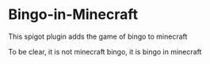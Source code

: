 # Bingo-in-Minecraft
This spigot plugin adds the game of bingo to minecraft

To be clear, it is not minecraft bingo, it is bingo in minecraft
